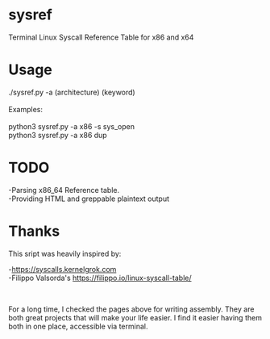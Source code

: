 # sysref
Terminal Linux Syscall Reference Table for x86 and x64

# Usage

./sysref.py -a (architecture) (keyword)
<br />
<br />
Examples:
<br />
<br />
  python3 sysref.py -a x86 -s sys_open
  <br />
  python3 sysref.py -a x86 dup
<br />

# TODO

-Parsing x86_64 Reference table.
<br />
-Providing HTML and greppable plaintext output 


# Thanks

This sript was heavily inspired by:

  -https://syscalls.kernelgrok.com
  <br />
  -Filippo Valsorda's https://filippo.io/linux-syscall-table/
  
  <br />
  
For a long time, I checked the pages above for writing assembly. They are both great projects that will make your life easier. I find it easier having them both in one place, accessible via terminal. 


